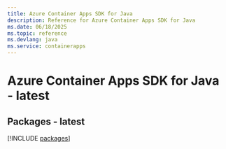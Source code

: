 ```yaml
---
title: Azure Container Apps SDK for Java
description: Reference for Azure Container Apps SDK for Java
ms.date: 06/18/2025
ms.topic: reference
ms.devlang: java
ms.service: containerapps
---
```

# Azure Container Apps SDK for Java - latest
## Packages - latest
[!INCLUDE [packages](container-apps-index.md)]
